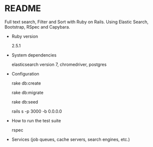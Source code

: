 # README

Full text search, Filter and Sort with Ruby on Rails. Using Elastic Search, Bootstrap, RSpec and Capybara.

* Ruby version
  
  2.5.1

* System dependencies 

  elasticsearch version 7, chromedriver, postgres

* Configuration

  rake db:create
 
  rake db:migrate
  
  rake db:seed
  
  rails s -p 3000 -b 0.0.0.0

* How to run the test suite

  rspec

* Services (job queues, cache servers, search engines, etc.)